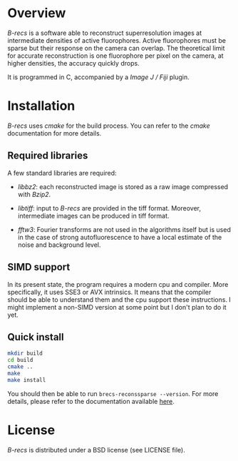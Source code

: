 Overview
========

*B-recs* is a software able to reconstruct superresolution images at
intermediate densities of active fluorophores. Active fluorophores must be
sparse but their response on the camera can overlap. The theoretical limit for
accurate reconstruction is one fluorophore per pixel on the camera, at higher
densities, the accuracy quickly drops.

It is programmed in C, accompanied by a *Image J / Fiji* plugin.

Installation
============

*B-recs* uses *cmake* for the build process. You can refer to the *cmake*
documentation for more details.

Required libraries
------------------

A few standard libraries are required:

* *libbz2*: each reconstructed image is stored as a raw image compressed with
  *Bzip2*.

* *libtiff*: input to *B-recs* are provided in the tiff format. Moreover,
  intermediate images can be produced in tiff format.

* *fftw3*: Fourier transforms are not used in the algorithms
  itself but is used in the case of strong autofluorescence to have a local
  estimate of the noise and background level.

SIMD support
------------

In its present state, the program requires a modern cpu and compiler. More
specifically, it uses SSE3 or AVX intrinsics. It means that the compiler should
be able to understand them and the cpu support these instructions. I might
implement a non-SIMD version at some point but I don't plan to do it yet.

Quick install
-------------

```sh
mkdir build
cd build
cmake ..
make
make install
```

You should then be able to run `brecs-reconssparse --version`. For more
details, please refer to the documentation available
[here](http://rouaulth.bitbucket.org/brecs/).

License
=======

*B-recs* is distributed under a BSD license (see LICENSE file).
